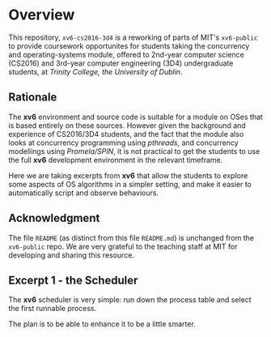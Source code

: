 # Overview

This repository, `xv6-cs2016-3d4` is a reworking of parts of MIT's `xv6-public` to provide coursework opportunites for students taking the concurrency and operating-systems module,
offered to 2nd-year computer science \(CS2016) and 3rd-year computer engineering (3D4) undergraduate students, at *Trinity College, the University of Dublin*.

## Rationale

The **xv6** environment and source code is suitable for a module on OSes that is based entirely on these sources. However given the background and experience of CS2016/3D4 students, and the fact that the module also looks at concurrency programming using *pthreads*, and concurrency modellings using *Promela/SPIN*, it is not practical to get the students to use the full **xv6** development environment in the relevant timeframe.

Here we are taking excerpts from **xv6** that allow the students to explore some aspects of OS algorithms
in a simpler setting, and make it easier to automatically script and observe behaviours.

## Acknowledgment
The file `README` (as distinct from this file `README.md`) is unchanged from the `xv6-public` repo. We are very grateful to the teaching staff at MIT for developing and sharing this resource.

## Excerpt 1 - the Scheduler

The **xv6** scheduler is very simple: run down the process table and select the first runnable process.

The plan is to be able to enhance it to be a little smarter.